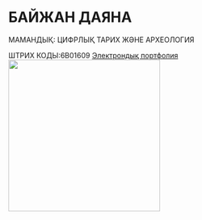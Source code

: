 <HTML>
<HEAD>
   <TITLE> МЕНІҢ САЙТЫМ </TITLE>
</HEAD>
<BODY>
  <P><H1> БАЙЖАН ДАЯНА </H1></P>
  <P> МАМАНДЫҚ: ЦИФРЛЫҚ ТАРИХ ЖӘНЕ АРХЕОЛОГИЯ </P>
  <P> ШТРИХ КОДЫ:6В01609
  <a HREF=https://editor.wix.com/html/editor/web/renderer/edit/dc46a1c9-9bd2-4cda-9d48-dc0374d2ff4e?metaSiteId=a6afaf8a-5ab6-44ca-be4b-7a71514f6e87">Электрондық портфолия</a>
  <img src="https://static.wixstatic.com/media/cd3f54_e342c9f55c9845ed834e9f42b23f3750~mv2.jpeg/v1/fill/w_480,h_540,al_c,q_80,usm_0.66_1.00_0.01,enc_auto/cd3f54_e342c9f55c9845ed834e9f42b23f3750~mv2.jpeg" width="300">
</BODY>
</HTML>
